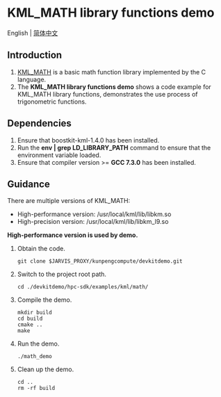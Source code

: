 # **KML_MATH library functions demo**

English | [简体中文](README.md)

## Introduction

1. [KML_MATH](https://www.hikunpeng.com/document/detail/en/kunpengaccel/math-lib/devg-kml/kunpengaccel_kml_16_0111.html)
   is a basic math function library implemented by the C language.
2. The **KML_MATH library functions demo** shows a code example for KML_MATH library functions, demonstrates the use process of trigonometric functions.

## Dependencies

1. Ensure that boostkit-kml-1.4.0 has been installed.
2. Run the **env | grep LD_LIBRARY_PATH** command to ensure that the environment variable loaded.
3. Ensure that compiler version >= **GCC 7.3.0** has been installed.

## Guidance

There are multiple versions of KML_MATH:
- High-performance version: /usr/local/kml/lib/libkm.so
- High-precision version: /usr/local/kml/lib/libkm_l9.so

**High-performance version is used by demo.**
1. Obtain the code.

   ```shell
   git clone $JARVIS_PROXY/kunpengcompute/devkitdemo.git
   ```

2. Switch to the project root path.

   ```shell
   cd ./devkitdemo/hpc-sdk/examples/kml/math/
   ```

3. Compile the demo.

   ```shell
   mkdir build
   cd build
   cmake ..
   make
   ```

4. Run the demo.

   ```shell
   ./math_demo
   ```

5. Clean up the demo.

   ```shell
   cd ..
   rm -rf build
   ```